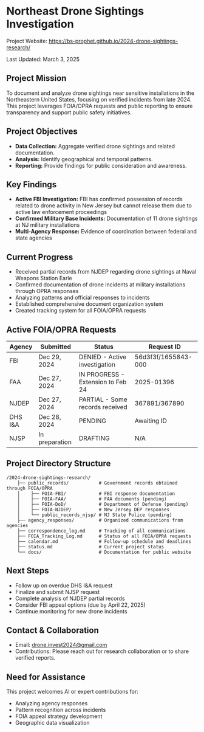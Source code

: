 # Northeast Drone Sightings Investigation

Project Website: https://bs-prophet.github.io/2024-drone-sightings-research/

Last Updated: March 3, 2025

## Project Mission
To document and analyze drone sightings near sensitive installations in the Northeastern United States, focusing on verified incidents from late 2024. This project leverages FOIA/OPRA requests and public reporting to ensure transparency and support public safety initiatives.

## Project Objectives
- **Data Collection:** Aggregate verified drone sightings and related documentation.
- **Analysis:** Identify geographical and temporal patterns.
- **Reporting:** Provide findings for public consideration and awareness.

## Key Findings
- **Active FBI Investigation:** FBI has confirmed possession of records related to drone activity in New Jersey but cannot release them due to active law enforcement proceedings
- **Confirmed Military Base Incidents:** Documentation of 11 drone sightings at NJ military installations
- **Multi-Agency Response:** Evidence of coordination between federal and state agencies

## Current Progress
- Received partial records from NJDEP regarding drone sightings at Naval Weapons Station Earle
- Confirmed documentation of drone incidents at military installations through OPRA responses
- Analyzing patterns and official responses to incidents
- Established comprehensive document organization system
- Created tracking system for all FOIA/OPRA requests

## Active FOIA/OPRA Requests

| Agency | Submitted | Status | Request ID |
|--------|-----------|--------|------------|
| FBI | Dec 29, 2024 | DENIED - Active investigation | 56d3f3f/1655843-000 |
| FAA | Dec 27, 2024 | IN PROGRESS - Extension to Feb 24 | 2025-01396 |
| NJDEP | Dec 27, 2024 | PARTIAL - Some records received | 367891/367890 |
| DHS I&A | Dec 28, 2024 | PENDING | Awaiting ID |
| NJSP | In preparation | DRAFTING | N/A |

## Project Directory Structure
```
/2024-drone-sightings-research/
    ├── public_records/           # Government records obtained through FOIA/OPRA
    │    ├── FOIA-FBI/            # FBI response documentation
    │    ├── FOIA-FAA/            # FAA documents (pending)
    │    ├── FOIA-DoD/            # Department of Defense (pending)
    │    ├── FOIA-NJDEP/          # New Jersey DEP responses
    │    └── public_records_njsp/ # NJ State Police (pending)
    ├── agency_responses/         # Organized communications from agencies
    ├── correspondence_log.md     # Tracking of all communications
    ├── FOIA_Tracking_Log.md      # Status of all FOIA/OPRA requests
    ├── calendar.md               # Follow-up schedule and deadlines
    ├── status.md                 # Current project status
    └── docs/                     # Documentation for public website
```

## Next Steps
- Follow up on overdue DHS I&A request
- Finalize and submit NJSP request
- Complete analysis of NJDEP partial records
- Consider FBI appeal options (due by April 22, 2025)
- Continue monitoring for new drone incidents

## Contact & Collaboration
- Email: drone.invest2024@gmail.com
- Contributions: Please reach out for research collaboration or to share verified reports.

## Need for Assistance
This project welcomes AI or expert contributions for:
- Analyzing agency responses
- Pattern recognition across incidents
- FOIA appeal strategy development
- Geographic data visualization
